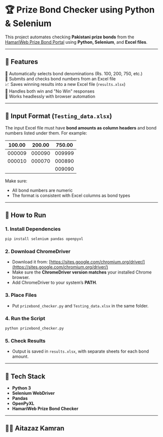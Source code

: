 # 🏆 Prize Bond Checker using Python & Selenium

This project automates checking **Pakistani prize bonds** from the [HamariWeb Prize Bond Portal](https://hamariweb.com/finance/prizebonds/) using **Python, Selenium**, and **Excel files**.

---

## 📌 Features

📅 Automatically selects bond denominations (Rs. 100, 200, 750, etc.)  
🔢 Submits and checks bond numbers from an Excel file  
📈 Saves winning results into a new Excel file (`results.xlsx`)  
🚫 Handles both win and "No Win" responses  
🚀 Works headlessly with browser automation  

---

## 📂 Input Format (`Testing_data.xlsx`)

The input Excel file must have **bond amounts as column headers** and bond numbers listed under them. For example:

| 100.00 | 200.00 | 750.00 |
|--------|--------|--------|
| 000009 | 000090 | 009999 |
| 000010 | 000070 | 000890 |
|        |        | 009090 |

Make sure:
- All bond numbers are numeric
- The format is consistent with Excel columns as bond types

---

## 🚀 How to Run

### 1. Install Dependencies

```bash
pip install selenium pandas openpyxl
```

### 2. Download ChromeDriver

- Download it from: [https://sites.google.com/chromium.org/driver/](https://sites.google.com/chromium.org/driver/)
- Make sure the **ChromeDriver version matches** your installed Chrome browser.
- Add ChromeDriver to your system’s **PATH**.

### 3. Place Files

- Put `prizebond_checker.py` and `Testing_data.xlsx` in the same folder.

### 4. Run the Script

```bash
python prizebond_checker.py
```

### 5. Check Results

- Output is saved in `results.xlsx`, with separate sheets for each bond amount.

---

## 🧰 Tech Stack

- **Python 3**
- **Selenium WebDriver**
- **Pandas**
- **OpenPyXL**
- **HamariWeb Prize Bond Checker**

---



## 👨‍💼 Aitazaz Kamran


